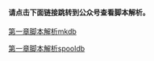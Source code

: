 #### 请点击下面链接跳转到公众号查看脚本解析。

[第一章脚本解析mkdb](http://mp.weixin.qq.com/s?__biz=MzI2NDYyMDgwOA==&mid=100000215&idx=2&sn=850544dda607bdee82fb83fe3ee59801&chksm=6aa89fb05ddf16a6c62ce6f06d3a2e17ca08e8b50b4934eb26f12621c4be0aafd8db0b1848e2#rd) 


[第一章脚本解析spooldb](http://mp.weixin.qq.com/s?__biz=MzI2NDYyMDgwOA==&mid=100000215&idx=3&sn=f4a20f41021ac751fb290da23434fa99&chksm=6aa89fb05ddf16a6e70965197452be44f6da44847808966794a3da314e2946526400cc9c8913#rd) 
